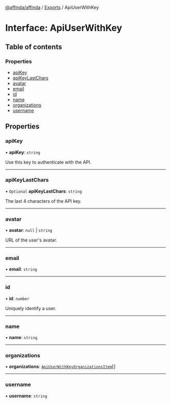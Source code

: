 [@affinda/affinda](../README.md) / [Exports](../modules.md) / ApiUserWithKey

# Interface: ApiUserWithKey

## Table of contents

### Properties

- [apiKey](ApiUserWithKey.md#apikey)
- [apiKeyLastChars](ApiUserWithKey.md#apikeylastchars)
- [avatar](ApiUserWithKey.md#avatar)
- [email](ApiUserWithKey.md#email)
- [id](ApiUserWithKey.md#id)
- [name](ApiUserWithKey.md#name)
- [organizations](ApiUserWithKey.md#organizations)
- [username](ApiUserWithKey.md#username)

## Properties

### apiKey

• **apiKey**: `string`

Use this key to authenticate with the API.

___

### apiKeyLastChars

• `Optional` **apiKeyLastChars**: `string`

The last 4 characters of the API key.

___

### avatar

• **avatar**: ``null`` \| `string`

URL of the user's avatar.

___

### email

• **email**: `string`

___

### id

• **id**: `number`

Uniquely identify a user.

___

### name

• **name**: `string`

___

### organizations

• **organizations**: [`ApiUserWithKeyOrganizationsItem`](ApiUserWithKeyOrganizationsItem.md)[]

___

### username

• **username**: `string`
